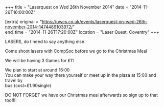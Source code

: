 +++
title = "Laserquest on Wed 26th November 2014"
date = "2014-11-26T16:00:00Z"

[extra]
original = "https://uwcs.co.uk/events/laserquest-on-wed-26th-november-2014-1474489103972/"    
end_time = "2014-11-26T17:20:00Z"
location = "Laser Quest, Coventry"
+++

LASERS, do I need to say anything else.

Come shoot lasers with CompSoc before we go to the Christmas Meal

We will be having 3 Games for £11

We plan to start at around 16:00  
You can make your way there yourself or meet up in the plaza at 15:00 and travel by  
bus (cost=£1.90single)

DO NOT FORGET we have our Christmas meal afterwards so sign up to that too\!\!\!\!


